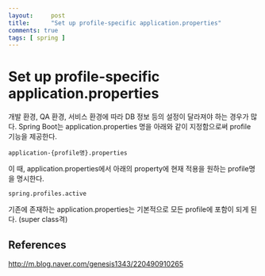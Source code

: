 ```yaml
---
layout:     post
title:      "Set up profile-specific application.properties"
comments: true
tags: [ spring ]
---
```


# Set up profile-specific application.properties

개발 환경, QA 환경, 서비스 환경에 따라 DB 정보 등의 설정이 달라져야 하는 경우가 많다. Spring Boot는 application.properties 명을 아래와 같이 지정함으로써 profile 기능을 제공한다.
```
application-{profile명}.properties
```

이 때, application.properties에서 아래의 property에 현재 적용을 원하는 profile명을 명시한다.  
```
spring.profiles.active
```

기존에 존재하는 application.properties는 기본적으로 모든 profile에 포함이 되게 된다. (super class격)

## References
<http://m.blog.naver.com/genesis1343/220490910265>
